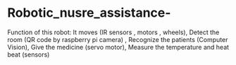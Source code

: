 # Robotic_nusre_assistance-
Function of this robot:
It moves (IR sensors , motors , wheels),
Detect the room (QR code by raspberry pi camera) , Recognize the patients (Computer Vision),
Give the medicine (servo motor),
Measure the temperature and heat beat (sensors)
